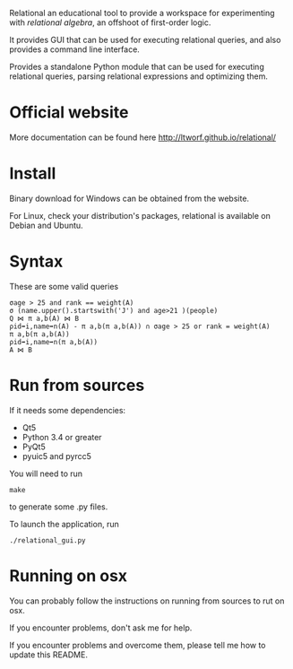 Relational an educational tool to provide a workspace for experimenting with *relational* *algebra*, an offshoot of first-order logic.

It provides GUI that can be used for executing relational queries, and also provides a command line interface.

Provides a standalone Python module that can be used for executing relational queries, parsing relational expressions and optimizing them.

Official website
================

More documentation can be found here http://ltworf.github.io/relational/


Install
=======

Binary download for Windows can be obtained from the website.

For Linux, check your distribution's packages, relational is available on Debian and Ubuntu.


Syntax
======

These are some valid queries

```
σage > 25 and rank == weight(A)
σ (name.upper().startswith('J') and age>21 )(people)
Q ⋈ π a,b(A) ⋈ B
ρid➡i,name➡n(A) - π a,b(π a,b(A)) ∩ σage > 25 or rank = weight(A)
π a,b(π a,b(A))
ρid➡i,name➡n(π a,b(A))
A ⋈ B
```


Run from sources
================
If it needs some dependencies:
 * Qt5
 * Python 3.4 or greater
 * PyQt5
 * pyuic5 and pyrcc5

You will need to run
```
make
```
to generate some .py files.

To launch the application, run

```
./relational_gui.py
```

Running on osx
==============

You can probably follow the instructions on running from sources to
rut on osx.

If you encounter problems, don't ask me for help.

If you encounter problems and overcome them, please tell me how to update this
README.

